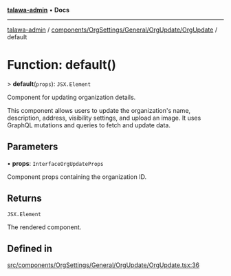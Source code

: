 [**talawa-admin**](../../../../../../README.md) • **Docs**

***

[talawa-admin](../../../../../../modules.md) / [components/OrgSettings/General/OrgUpdate/OrgUpdate](../README.md) / default

# Function: default()

\> **default**(`props`): `JSX.Element`

Component for updating organization details.

This component allows users to update the organization's name, description, address,
visibility settings, and upload an image. It uses GraphQL mutations and queries to
fetch and update data.

## Parameters

• **props**: `InterfaceOrgUpdateProps`

Component props containing the organization ID.

## Returns

`JSX.Element`

The rendered component.

## Defined in

[src/components/OrgSettings/General/OrgUpdate/OrgUpdate.tsx:36](https://github.com/PalisadoesFoundation/talawa-admin/blob/4bef0939e3fab4672bfd3599312195b8557e01a3/src/components/OrgSettings/General/OrgUpdate/OrgUpdate.tsx#L36)
